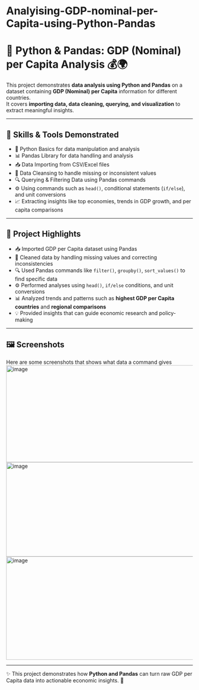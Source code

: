 # Analyising-GDP-nominal-per-Capita-using-Python-Pandas
# 🐍 Python & Pandas: GDP (Nominal) per Capita Analysis 💰🌍  

This project demonstrates **data analysis using Python and Pandas** on a dataset containing **GDP (Nominal) per Capita** information for different countries.  
It covers **importing data, data cleaning, querying, and visualization** to extract meaningful insights.  

---

## 🚀 Skills & Tools Demonstrated  
- 🐍 Python Basics for data manipulation and analysis  
- 📊 Pandas Library for data handling and analysis  
- 📥 Data Importing from CSV/Excel files  
- 🧹 Data Cleansing to handle missing or inconsistent values  
- 🔍 Querying & Filtering Data using Pandas commands  
- ⚙️ Using commands such as `head()`, conditional statements (`if/else`), and unit conversions  
- 📈 Extracting insights like top economies, trends in GDP growth, and per capita comparisons  

---

## 📌 Project Highlights  
- 📥 Imported GDP per Capita dataset using Pandas  
- 🧹 Cleaned data by handling missing values and correcting inconsistencies  
- 🔍 Used Pandas commands like `filter()`, `groupby()`, `sort_values()` to find specific data  
- ⚙️ Performed analyses using `head()`, `if/else` conditions, and unit conversions  
- 📊 Analyzed trends and patterns such as **highest GDP per Capita countries** and **regional comparisons**  
- 💡 Provided insights that can guide economic research and policy-making  

---

## 🖼️ Screenshots
Here are some screenshots that shows what data a command gives
<img width="905" height="261" alt="image" src="https://github.com/user-attachments/assets/ff25f942-cf0b-4f58-ad37-3a066d5c869d" />
<img width="898" height="254" alt="image" src="https://github.com/user-attachments/assets/62501546-fdce-40c3-9850-f2487cdcce3e" />
<img width="1048" height="278" alt="image" src="https://github.com/user-attachments/assets/47a48317-528e-4913-aec3-a06334375e3f" />



---

✨ This project demonstrates how **Python and Pandas** can turn raw GDP per Capita data into actionable economic insights. 🚀
